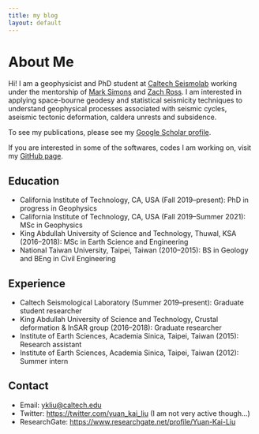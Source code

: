 ```yaml
---
title: my blog
layout: default
---
```


# About Me

Hi! I am a geophysicist and PhD student at [Caltech Seismolab](http://www.seismolab.caltech.edu/liu_yk.html) working under the mentorship of [Mark Simons](http://web.gps.caltech.edu/~simons/) and [Zach Ross](http://web.gps.caltech.edu/~zross/). I am interested in applying space-bourne geodesy and statistical seismicity techniques to understand geophysical processes associated with seismic cycles, aseismic tectonic deformation, caldera unrests and subsidence.

To see my publications, please see my [Google Scholar profile](https://scholar.google.com/citations?authuser=1&user=YCCuojgAAAAJ).

If you are interested in some of the softwares, codes I am working on, visit my [GitHub page](https://github.com/yuankailiu).


## Education

- California Institute of Technology, CA, USA (Fall 2019–present): PhD in progress in Geophysics
- California Institute of Technology, CA, USA (Fall 2019–Summer 2021): MSc in Geophysics
- King Abdullah University of Science and Technology, Thuwal, KSA (2016–2018): MSc in Earth Science and Engineering
- National Taiwan University, Taipei, Taiwan (2010–2015): BS in Geology and BEng in Civil Engineering


## Experience

- Caltech Seismological Laboratory (Summer 2019–present): Graduate student researcher
- King Abdullah University of Science and Technology, Crustal deformation & InSAR group (2016–2018): Graduate researcher
- Institute of Earth Sciences, Academia Sinica, Taipei, Taiwan (2015): Research assistant
- Institute of Earth Sciences, Academia Sinica, Taipei, Taiwan (2012): Summer intern


## Contact

*   Email: ykliu@caltech.edu
*   Twitter: https://twitter.com/yuan_kai_liu (I am not very active though...)
*   ResearchGate: https://www.researchgate.net/profile/Yuan-Kai-Liu

